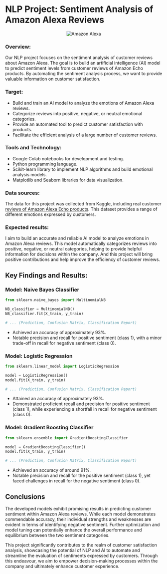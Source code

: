 # NLP Project: Sentiment Analysis of Amazon Alexa Reviews
<div align="center">
  <img src="https://medias.netatmo.com/content/bfc02f42-b5ee-4ff6-a813-d7460cc7c288.jpg/:/rs=w:1200,h:630,ft:cover,i:true/fm=f:jpg" alt="Amazon Alexa">
</div>

### Overview:
Our NLP project focuses on the sentiment analysis of customer reviews about Amazon Alexa. The goal is to build an artificial intelligence (AI) model to predict sentiment levels from customer reviews of Amazon Echo products. By automating the sentiment analysis process, we want to provide valuable information on customer satisfaction.

### Target:

- Build and train an AI model to analyze the emotions of Amazon Alexa reviews.
- Categorize reviews into positive, negative, or neutral emotional categories.
- Provide an automated tool to predict customer satisfaction with products.
- Facilitate the efficient analysis of a large number of customer reviews.

### Tools and Technology:

- Google Colab notebooks for development and testing.
- Python programming language.
- Scikit-learn library to implement NLP algorithms and build emotional analysis models.
- Matplotlib and Seaborn libraries for data visualization.

### Data sources:
The data for this project was collected from Kaggle, including real customer [reviews of Amazon Alexa Echo products](https://www.kaggle.com/datasets/sid321axn/amazon-alexa-reviews). This dataset provides a range of different emotions expressed by customers.

### Expected results:
I aim to build an accurate and reliable AI model to analyze emotions in Amazon Alexa reviews. This model automatically categorizes reviews into positive, negative, or neutral categories, helping to provide helpful information for decisions within the company. And this project will bring positive contributions and help improve the efficiency of customer reviews.

## Key Findings and Results:

### Model: Naive Bayes Classifier

```python
from sklearn.naive_bayes import MultinomialNB

NB_classifier = MultinomialNB()
NB_classifier.fit(X_train, y_train)

# ... (Prediction, Confusion Matrix, Classification Report)
```
- Achieved an accuracy of approximately 93%.
- Notable precision and recall for positive sentiment (class 1), with a minor trade-off in recall for negative sentiment (class 0).
### Model: Logistic Regression
```python
from sklearn.linear_model import LogisticRegression

model = LogisticRegression()
model.fit(X_train, y_train)

# ... (Prediction, Confusion Matrix, Classification Report)
```
- Attained an accuracy of approximately 93%.
- Demonstrated proficient recall and precision for positive sentiment (class 1), while experiencing a shortfall in recall for negative sentiment (class 0).

### Model: Gradient Boosting Classifier
```python
from sklearn.ensemble import GradientBoostingClassifier

model = GradientBoostingClassifier()
model.fit(X_train, y_train)

# ... (Prediction, Confusion Matrix, Classification Report)
```
- Achieved an accuracy of around 91%.
- Notable precision and recall for the positive sentiment (class 1), yet faced challenges in recall for the negative sentiment (class 0).

## Conclusions
The developed models exhibit promising results in predicting customer sentiment within Amazon Alexa reviews. While each model demonstrates commendable accuracy, their individual strengths and weaknesses are evident in terms of identifying negative sentiment. Further optimization and model tuning can potentially enhance the overall performance and equilibrium between the two sentiment categories.

This project significantly contributes to the realm of customer satisfaction analysis, showcasing the potential of NLP and AI to automate and streamline the evaluation of sentiments expressed by customers. Through this endeavour, we aim to empower decision-making processes within the company and ultimately enhance customer experience.
